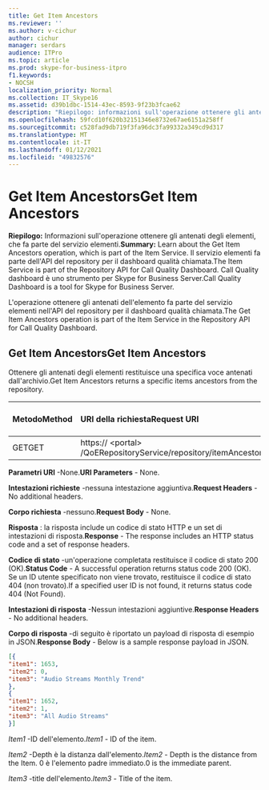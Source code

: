 ```yaml
---
title: Get Item Ancestors
ms.reviewer: ''
ms.author: v-cichur
author: cichur
manager: serdars
audience: ITPro
ms.topic: article
ms.prod: skype-for-business-itpro
f1.keywords:
- NOCSH
localization_priority: Normal
ms.collection: IT_Skype16
ms.assetid: d39b1dbc-1514-43ec-8593-9f23b3fcae62
description: "Riepilogo: informazioni sull'operazione ottenere gli antenati degli elementi, che fa parte del servizio elementi. Il servizio elementi fa parte dell'API del repository per il dashboard qualità chiamata. Call Quality dashboard è uno strumento per Skype for Business Server."
ms.openlocfilehash: 59fcd10f620b32151346e8732e67ae6151a258ff
ms.sourcegitcommit: c528fad9db719f3fa96dc3fa99332a349cd9d317
ms.translationtype: MT
ms.contentlocale: it-IT
ms.lasthandoff: 01/12/2021
ms.locfileid: "49832576"
---
```

# <a name="get-item-ancestors"></a><span data-ttu-id="09493-105">Get Item Ancestors</span><span class="sxs-lookup"><span data-stu-id="09493-105">Get Item Ancestors</span></span>
 
<span data-ttu-id="09493-106">**Riepilogo:** Informazioni sull'operazione ottenere gli antenati degli elementi, che fa parte del servizio elementi.</span><span class="sxs-lookup"><span data-stu-id="09493-106">**Summary:** Learn about the Get Item Ancestors operation, which is part of the Item Service.</span></span> <span data-ttu-id="09493-107">Il servizio elementi fa parte dell'API del repository per il dashboard qualità chiamata.</span><span class="sxs-lookup"><span data-stu-id="09493-107">The Item Service is part of the Repository API for Call Quality Dashboard.</span></span> <span data-ttu-id="09493-108">Call Quality dashboard è uno strumento per Skype for Business Server.</span><span class="sxs-lookup"><span data-stu-id="09493-108">Call Quality Dashboard is a tool for Skype for Business Server.</span></span>
  
<span data-ttu-id="09493-109">L'operazione ottenere gli antenati dell'elemento fa parte del servizio elementi nell'API del repository per il dashboard qualità chiamata.</span><span class="sxs-lookup"><span data-stu-id="09493-109">The Get Item Ancestors operation is part of the Item Service in the Repository API for Call Quality Dashboard.</span></span>
  
## <a name="get-item-ancestors"></a><span data-ttu-id="09493-110">Get Item Ancestors</span><span class="sxs-lookup"><span data-stu-id="09493-110">Get Item Ancestors</span></span>

<span data-ttu-id="09493-111">Ottenere gli antenati degli elementi restituisce una specifica voce antenati dall'archivio.</span><span class="sxs-lookup"><span data-stu-id="09493-111">Get Item Ancestors returns a specific items ancestors from the repository.</span></span>
  

|<span data-ttu-id="09493-112">**Metodo**</span><span class="sxs-lookup"><span data-stu-id="09493-112">**Method**</span></span>|<span data-ttu-id="09493-113">**URI della richiesta**</span><span class="sxs-lookup"><span data-stu-id="09493-113">**Request URI**</span></span>|<span data-ttu-id="09493-114">**Versione HTTP**</span><span class="sxs-lookup"><span data-stu-id="09493-114">**HTTP Version**</span></span>|
|:-----|:-----|:-----|
|<span data-ttu-id="09493-115">GET</span><span class="sxs-lookup"><span data-stu-id="09493-115">GET</span></span>  <br/> |<span data-ttu-id="09493-116">https:// \<portal\> /QoERepositoryService/repository/itemAncestors/{ItemId}</span><span class="sxs-lookup"><span data-stu-id="09493-116">https://\<portal\>/QoERepositoryService/repository/itemAncestors/{itemId}</span></span>  <br/> |<span data-ttu-id="09493-117">HTTP/1.1</span><span class="sxs-lookup"><span data-stu-id="09493-117">HTTP/1.1</span></span>  <br/> |
   
 <span data-ttu-id="09493-118">**Parametri URI** -None.</span><span class="sxs-lookup"><span data-stu-id="09493-118">**URI Parameters** - None.</span></span>
  
 <span data-ttu-id="09493-119">**Intestazioni richieste** -nessuna intestazione aggiuntiva.</span><span class="sxs-lookup"><span data-stu-id="09493-119">**Request Headers** - No additional headers.</span></span>
  
 <span data-ttu-id="09493-120">**Corpo richiesta** -nessuno.</span><span class="sxs-lookup"><span data-stu-id="09493-120">**Request Body** - None.</span></span>
  
 <span data-ttu-id="09493-121">**Risposta** : la risposta include un codice di stato HTTP e un set di intestazioni di risposta.</span><span class="sxs-lookup"><span data-stu-id="09493-121">**Response** - The response includes an HTTP status code and a set of response headers.</span></span>
  
 <span data-ttu-id="09493-122">**Codice di stato** -un'operazione completata restituisce il codice di stato 200 (OK).</span><span class="sxs-lookup"><span data-stu-id="09493-122">**Status Code** - A successful operation returns status code 200 (OK).</span></span> <span data-ttu-id="09493-123">Se un ID utente specificato non viene trovato, restituisce il codice di stato 404 (non trovato).</span><span class="sxs-lookup"><span data-stu-id="09493-123">If a specified user ID is not found, it returns status code 404 (Not Found).</span></span>
  
 <span data-ttu-id="09493-124">**Intestazioni di risposta** -Nessun intestazioni aggiuntive.</span><span class="sxs-lookup"><span data-stu-id="09493-124">**Response Headers** - No additional headers.</span></span>
  
 <span data-ttu-id="09493-125">**Corpo di risposta** -di seguito è riportato un payload di risposta di esempio in JSON.</span><span class="sxs-lookup"><span data-stu-id="09493-125">**Response Body** - Below is a sample response payload in JSON.</span></span>
  
```json
[{
"item1": 1653,
"item2": 0,
"item3": "Audio Streams Monthly Trend"
},
{
"item1": 1652,
"item2": 1,
"item3": "All Audio Streams"
}]
```

 <span data-ttu-id="09493-126">*Item1*  -ID dell'elemento.</span><span class="sxs-lookup"><span data-stu-id="09493-126">*Item1*  - ID of the item.</span></span>
  
 <span data-ttu-id="09493-127">*Item2*  -Depth è la distanza dall'elemento.</span><span class="sxs-lookup"><span data-stu-id="09493-127">*Item2*  - Depth is the distance from the Item.</span></span> <span data-ttu-id="09493-128">0 è l'elemento padre immediato.</span><span class="sxs-lookup"><span data-stu-id="09493-128">0 is the immediate parent.</span></span>
  
 <span data-ttu-id="09493-129">*Item3*  -title dell'elemento.</span><span class="sxs-lookup"><span data-stu-id="09493-129">*Item3*  - Title of the item.</span></span>
  

